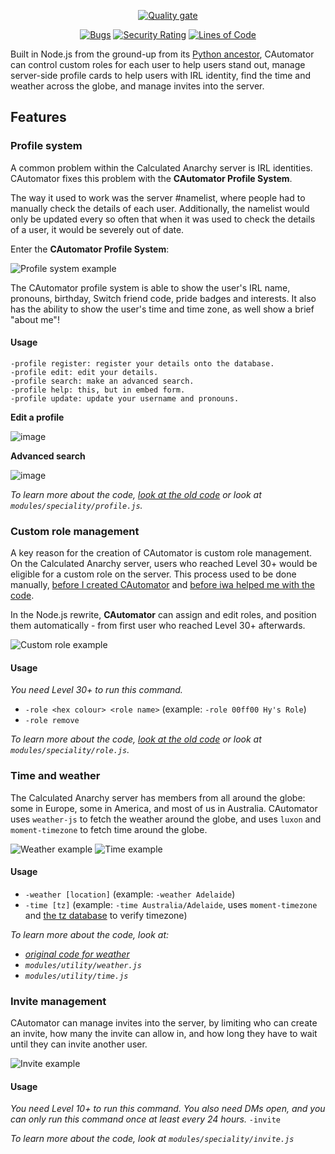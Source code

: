 <div align="center">
  
[![Quality gate](https://sonarcloud.io/api/project_badges/quality_gate?project=Hyperfresh_CAutomator)](https://sonarcloud.io/dashboard?id=Hyperfresh_CAutomator)

[![Bugs](https://sonarcloud.io/api/project_badges/measure?project=Hyperfresh_CAutomator&metric=bugs)](https://sonarcloud.io/dashboard?id=Hyperfresh_CAutomator)
[![Security Rating](https://sonarcloud.io/api/project_badges/measure?project=Hyperfresh_CAutomator&metric=security_rating)](https://sonarcloud.io/dashboard?id=Hyperfresh_CAutomator)
[![Lines of Code](https://sonarcloud.io/api/project_badges/measure?project=Hyperfresh_CAutomator&metric=ncloc)](https://sonarcloud.io/dashboard?id=Hyperfresh_CAutomator)

</div>

Built in Node.js from the ground-up from its [Python ancestor](https://github.com/hyperfresh/CAutomator-Legacy), CAutomator can control custom roles for each user to help users stand out, manage server-side profile cards to help users with IRL identity, find the time and weather across the globe, and manage invites into the server. 

## Features
### Profile system
A common problem within the Calculated Anarchy server is IRL identities. CAutomator fixes this problem with the **CAutomator Profile System**.

The way it used to work was the server #namelist, where people had to manually check the details of each user. Additionally, the namelist would only be updated every so often that when it was used to check the details of a user, it would be severely out of date.

Enter the **CAutomator Profile System**:

![Profile system example](https://media.discordapp.net/attachments/822673098637574184/823117284741611550/unknown.png?width=346&height=585)

The CAutomator profile system is able to show the user's IRL name, pronouns, birthday, Switch friend code, pride badges and interests. It also has the ability to show the user's time and time zone, as well show a brief "about me"!

#### Usage
```
-profile register: register your details onto the database.
-profile edit: edit your details.
-profile search: make an advanced search.
-profile help: this, but in embed form.
-profile update: update your username and pronouns.
```
**Edit a profile**

![image](https://user-images.githubusercontent.com/31476608/111900408-5c120b00-8a82-11eb-92b6-c8321167ff4f.png)

**Advanced search**

![image](https://user-images.githubusercontent.com/31476608/111900435-7fd55100-8a82-11eb-9d9d-d37c556b7c3c.png)

*To learn more about the code, [look at the old code](https://github.com/Hyperfresh/CAutomator-Legacy/blob/61fff2e08117440ec8b0cda4a2126d0b32b5db43/bot.py#L1037) or look at `modules/speciality/profile.js`.*

### Custom role management
A key reason for the creation of CAutomator is custom role management. On the Calculated Anarchy server, users who reached Level 30+ would be eligible for a custom role on the server. This process used to be done manually, [before I created CAutomator](https://github.com/hyperfresh/cautomator-legacy) and [before iwa helped me with the code](https://github.com/iwa).

In the Node.js rewrite, **CAutomator** can assign and edit roles, and position them automatically - from first user who reached Level 30+ afterwards.

![Custom role example](https://user-images.githubusercontent.com/31476608/111900062-43a0f100-8a80-11eb-9a00-0c64411e65f8.png)

#### Usage
*You need Level 30+ to run this command.*
- `-role <hex colour> <role name>` (example: `-role 00ff00 Hy's Role`)
- `-role remove`

*To learn more about the code, [look at the old code](https://github.com/Hyperfresh/CAutomator-Legacy/blob/61fff2e08117440ec8b0cda4a2126d0b32b5db43/bot.py#L573) or look at `modules/speciality/role.js`.*

### Time and weather
The Calculated Anarchy server has members from all around the globe: some in Europe, some in America, and most of us in Australia. CAutomator uses `weather-js` to fetch the weather around the globe, and uses `luxon` and `moment-timezone` to fetch time around the globe.

![Weather example](https://user-images.githubusercontent.com/31476608/111900171-e9546000-8a80-11eb-8b6e-7776f8b0dab1.png)
![Time example](https://user-images.githubusercontent.com/31476608/111900178-f3765e80-8a80-11eb-8c6c-d42a65aac6ea.png)

#### Usage
- `-weather [location]` (example: `-weather Adelaide`)
- `-time [tz]` (example: `-time Australia/Adelaide`, uses `moment-timezone` and [the tz database](https://en.wikipedia.org/wiki/List_of_tz_database_time_zones) to verify timezone)

*To learn more about the code, look at:*
- [*original code for weather*](https://github.com/Hyperfresh/CAutomator-Legacy/blob/61fff2e08117440ec8b0cda4a2126d0b32b5db43/bot.py#L195)
- *`modules/utility/weather.js`*
- *`modules/utility/time.js`*

### Invite management
CAutomator can manage invites into the server, by limiting who can create an invite, how many the invite can allow in, and how long they have to wait until they can invite another user.

![Invite example](https://user-images.githubusercontent.com/31476608/111900331-e5750d80-8a81-11eb-97c4-c706699dc7f0.png)

#### Usage
*You need Level 10+ to run this command. You also need DMs open, and you can only run this command once at least every 24 hours.*
`-invite`

*To learn more about the code, look at `modules/speciality/invite.js`*
